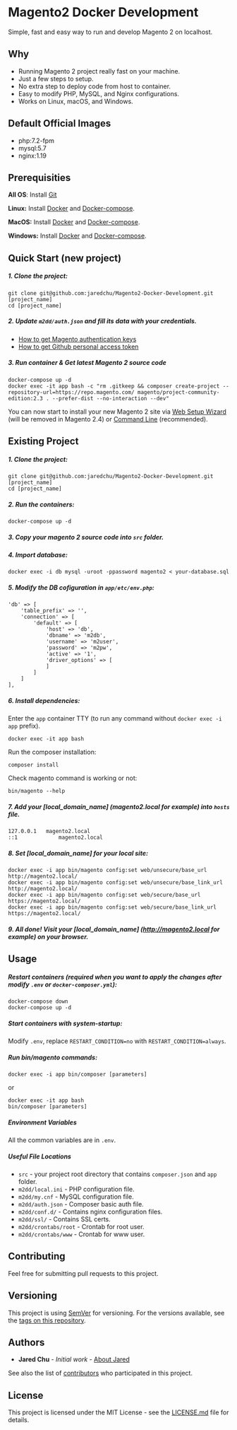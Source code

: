 # Magento2 Docker Development
Simple, fast and easy way to run and develop Magento 2 on localhost.
## Why
- Running Magento 2 project really fast on your machine.
- Just a few steps to setup.
- No extra step to deploy code from host to container.
- Easy to modify PHP, MySQL, and Nginx configurations.
- Works on Linux, macOS, and Windows.

## Default Official Images
* php:7.2-fpm
* mysql:5.7
* nginx:1.19

## Prerequisities
**All OS**: Install [Git](https://git-scm.com/book/en/v2/Getting-Started-Installing-Git)

**Linux:**
Install [Docker](https://docs.docker.com/engine/installation/linux/docker-ce/ubuntu/) and [Docker-compose](https://docs.docker.com/compose/install/#install-compose).

**MacOS:**
Install [Docker](https://docs.docker.com/docker-for-mac/install/) and [Docker-compose](https://docs.docker.com/compose/install/#install-compose).

**Windows:**
Install [Docker](https://docs.docker.com/docker-for-windows/install/) and [Docker-compose](https://docs.docker.com/compose/install/#install-compose).

## Quick Start (new project)
##### 1. Clone the project:
```
git clone git@github.com:jaredchu/Magento2-Docker-Development.git [project_name]
cd [project_name]
```
##### 2. Update `m2dd/auth.json` and fill its data with your credentials.
- [How to get Magento authentication keys](https://devdocs.magento.com/guides/v2.4/install-gde/prereq/connect-auth.html)
- [How to get Github personal access token](https://help.github.com/articles/creating-a-personal-access-token-for-the-command-line/)
##### 3. Run container & Get latest Magento 2 source code
```
docker-compose up -d
docker exec -it app bash -c "rm .gitkeep && composer create-project --repository-url=https://repo.magento.com/ magento/project-community-edition:2.3 . --prefer-dist --no-interaction --dev"
```
You can now start to install your new Magento 2 site via [Web Setup Wizard](https://docs.magento.com/user-guide/v2.3/system/web-setup-wizard.html) (will be removed in Magento 2.4) or [Command Line](https://devdocs.magento.com/guides/v2.3/install-gde/install/cli/install-cli.html) (recommended).

## Existing Project

##### 1. Clone the project:
```
git clone git@github.com:jaredchu/Magento2-Docker-Development.git [project_name]
cd [project_name]
```
##### 2. Run the containers:
```
docker-compose up -d
```
##### 3. Copy your magento 2 source code into `src` folder.
##### 4. Import database:
```
docker exec -i db mysql -uroot -ppassword magento2 < your-database.sql
```
##### 5. Modify the DB cofiguration in `app/etc/env.php`:
```
'db' => [
    'table_prefix' => '',
    'connection' => [
        'default' => [
            'host' => 'db',
            'dbname' => 'm2db',
            'username' => 'm2user',
            'password' => 'm2pw',
            'active' => '1',
            'driver_options' => [
            ]
        ]
    ]
],
```
##### 6. Install dependencies:

Enter the `app` container TTY (to run any command without `docker exec -i app` prefix).
```
docker exec -it app bash
```
Run the composer installation:
```
composer install
```
Check magento command is working or not:
```
bin/magento --help
```
##### 7. Add your [local_domain_name] (magento2.local for example) into `hosts` file.
```
127.0.0.1	magento2.local
::1             magento2.local
```
##### 8. Set [local_domain_name] for your local site:
```
docker exec -i app bin/magento config:set web/unsecure/base_url http://magento2.local/
docker exec -i app bin/magento config:set web/unsecure/base_link_url http://magento2.local/
docker exec -i app bin/magento config:set web/secure/base_url https://magento2.local/
docker exec -i app bin/magento config:set web/secure/base_link_url https://magento2.local/
```
##### 9. All done! Visit your [local_domain_name] (http://magento2.local for example) on your browser.

## Usage

##### Restart containers (required when you want to apply the changes after modify `.env` or `docker-composer.yml`):
```
docker-compose down
docker-compose up -d
```
##### Start containers with system-startup:
Modify `.env`, replace `RESTART_CONDITION=no` with `RESTART_CONDITION=always`.

##### Run bin/magento commands:
```
docker exec -i app bin/composer [parameters]
```
or
```
docker exec -it app bash
bin/composer [parameters]
```

##### Environment Variables
All the common variables are in `.env`.

##### Useful File Locations

* `src` - your project root directory that contains `composer.json` and `app` folder.
* `m2dd/local.ini` - PHP configuration file.
* `m2dd/my.cnf` - MySQL configuration file.
* `m2dd/auth.json` - Composer basic auth file.
* `m2dd/conf.d/` - Contains nginx configuration files.
* `m2dd/ssl/` - Contains SSL certs.
* `m2dd/crontabs/root` - Crontab for root user.
* `m2dd/crontabs/www` - Crontab for www user.

## Contributing

Feel free for submitting pull requests to this project.

## Versioning

This project is using [SemVer](http://semver.org/) for versioning. For the versions available, see the 
[tags on this repository](https://github.com/jaredchu/Magento2-Docker-Development/tags). 

## Authors

* **Jared Chu** - *Initial work* - [About Jared](https://cv.jaredchu.com/)

See also the list of [contributors](https://github.com/jaredchu/Magento2-Docker-Development/contributors) who 
participated in this project.

## License

This project is licensed under the MIT License - see the [LICENSE.md](LICENSE.md) file for details.
